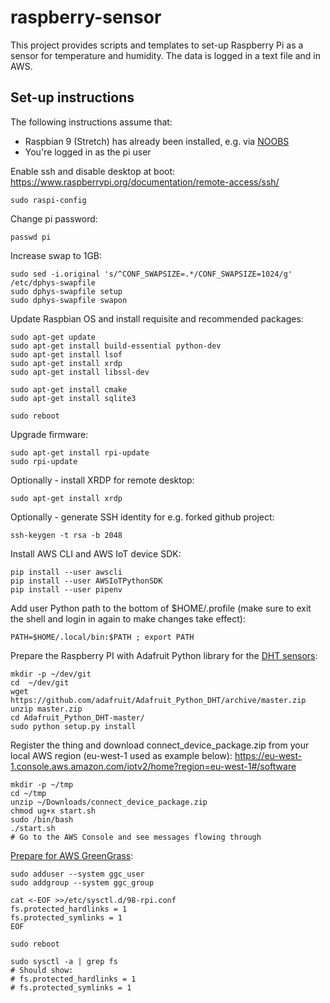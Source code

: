 # raspberry-sensor

This project provides scripts and templates to set-up Raspberry Pi as a sensor for temperature and humidity. The data is logged in a text file and in AWS.


## Set-up instructions

The following instructions assume that:
* Raspbian 9 (Stretch) has already been installed, e.g. via [NOOBS](https://www.raspberrypi.org/documentation/installation/noobs.md)
* You're logged in as the pi user

Enable ssh and disable desktop at boot: https://www.raspberrypi.org/documentation/remote-access/ssh/
```
sudo raspi-config
```

Change pi password:
```
passwd pi
```

Increase swap to 1GB:
```
sudo sed -i.original 's/^CONF_SWAPSIZE=.*/CONF_SWAPSIZE=1024/g' /etc/dphys-swapfile
sudo dphys-swapfile setup
sudo dphys-swapfile swapon
```

Update Raspbian OS and install requisite and recommended packages:
```
sudo apt-get update
sudo apt-get install build-essential python-dev
sudo apt-get install lsof
sudo apt-get install xrdp
sudo apt-get install libssl-dev

sudo apt-get install cmake
sudo apt-get install sqlite3

sudo reboot
```

Upgrade firmware:
```
sudo apt-get install rpi-update
sudo rpi-update
```

Optionally - install XRDP for remote desktop:
```
sudo apt-get install xrdp
```

Optionally - generate SSH identity for e.g. forked github project:
```
ssh-keygen -t rsa -b 2048
```
Install AWS CLI and AWS IoT device SDK:
```
pip install --user awscli
pip install --user AWSIoTPythonSDK
pip install --user pipenv
```

Add user Python path to the bottom of $HOME/.profile (make sure to exit the shell and login in again to make changes take effect):
```
PATH=$HOME/.local/bin:$PATH ; export PATH
```

Prepare the Raspberry PI with Adafruit Python library for the [DHT sensors](https://github.com/adafruit/Adafruit_Python_DHT/):
```
mkdir -p ~/dev/git
cd  ~/dev/git
wget https://github.com/adafruit/Adafruit_Python_DHT/archive/master.zip
unzip master.zip
cd Adafruit_Python_DHT-master/
sudo python setup.py install
```

Register the thing and download connect_device_package.zip from your local AWS region (eu-west-1 used as example below): https://eu-west-1.console.aws.amazon.com/iotv2/home?region=eu-west-1#/software
```
mkdir -p ~/tmp
cd ~/tmp
unzip ~/Downloads/connect_device_package.zip
chmod ug+x start.sh
sudo /bin/bash
./start.sh
# Go to the AWS Console and see messages flowing through
```

[Prepare for AWS GreenGrass](http://docs.aws.amazon.com/greengrass/latest/developerguide/prepare-raspi.html):
```
sudo adduser --system ggc_user
sudo addgroup --system ggc_group

cat <-EOF >>/etc/sysctl.d/98-rpi.conf
fs.protected_hardlinks = 1
fs.protected_symlinks = 1
EOF

sudo reboot

sudo sysctl -a | grep fs
# Should show:
# fs.protected_hardlinks = 1
# fs.protected_symlinks = 1
```

